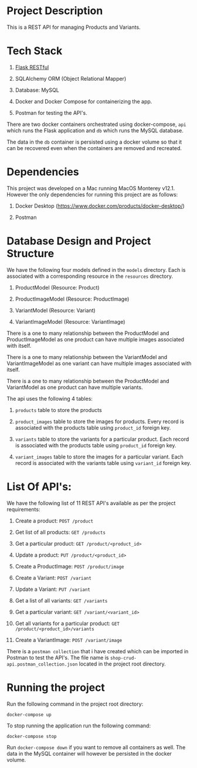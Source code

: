 # Project Description

This is a REST API for managing Products and Variants.

# Tech Stack

1. [Flask RESTful](https://flask-restful.readthedocs.io/en/latest/)

2. SQLAlchemy ORM (Object Relational Mapper)

3. Database: MySQL

4. Docker and Docker Compose for containerizing the app.

5. Postman for testing the API's.

There are two docker containers orchestrated using docker-compose, `api` which runs the Flask application and `db` which runs the MySQL database.

The data in the `db` container is persisted using a docker volume so that it can be recovered even when the containers are removed and recreated.

# Dependencies

This project was developed on a Mac running MacOS Monterey v12.1. However the only dependencies for running this project are as follows:

1. Docker Desktop (https://www.docker.com/products/docker-desktop/)

2. Postman

# Database Design and Project Structure

We have the following four models defined in the `models` directory. Each is associated with a corresponding resource in the `resources` directory.

1. ProductModel (Resource: Product)

2. ProductImageModel (Resource: ProductImage)

3. VariantModel (Resource: Variant)

4. VariantImageModel (Resource: VariantImage)

There is a one to many relationship between the ProductModel and ProductImageModel as one product can have multiple images associated with itself.

There is a one to many relationship between the VariantModel and VariantImageModel as one variant can have multiple images associated with itself.

There is a one to many relationship between the ProductModel and VariantModel as one product can have multiple variants.

The api uses the following 4 tables:

1. `products` table to store the products

2. `product_images` table to store the images for products. Every record is associated with the products table using `product_id` foreign key.

3. `variants` table to store the variants for a particular product. Each record is associated with the products table using `product_id` foreign key.

4. `variant_images` table to store the images for a particular variant. Each record is associated with the variants table using `variant_id` foreign key.


# List Of API's:

We have the following list of 11 REST API's available as per the project requirements:

1. Create a product: `POST /product`

2. Get list of all products: `GET /products`

3. Get a particular product: `GET /product/<product_id>`

4. Update a product: `PUT /product/<product_id>`

5. Create a ProductImage: `POST /product/image`

6. Create a Variant: `POST /variant`

7. Update a Variant: `PUT /variant`

8. Get a list of all variants: `GET /variants`

9. Get a particular variant: `GET /variant/<variant_id>`

10. Get all variants for a particular product: `GET /product/<product_id>/variants`

11. Create a VariantImage: `POST /variant/image`


There is a `postman collection` that i have created which can be imported in Postman to test the API's. The file name is `shop-crud-api.postman_collection.json` located in the project root directory.


# Running the project

Run the following command in the project root directory:

`docker-compose up`

To stop running the application run the following command:

`docker-compose stop` 

Run `docker-compose down` if you want to remove all containers as well. The data in the MySQL container will however be persisted in the docker volume.
